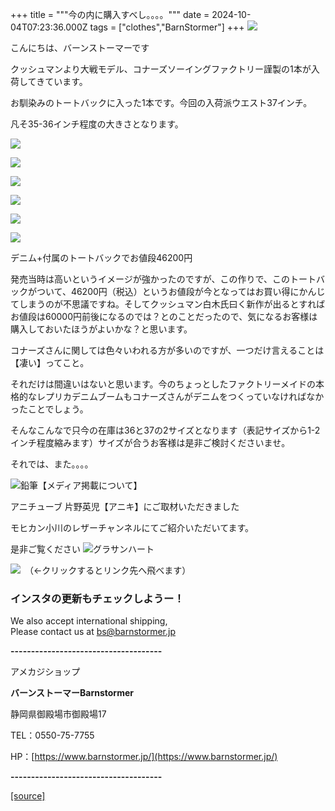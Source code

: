 +++
title = """今の内に購入すべし。。。。"""
date = 2024-10-04T07:23:36.000Z
tags = ["clothes","BarnStormer"]
+++
[![](https://stat.ameba.jp/user_images/20231023/16/barnstormer-go/b2/03/p/o0420015015354743273.png)](https://ameblo.jp/barnstormer-go/entry-12825670498.html)

こんにちは、バーンストーマーです

クッシュマンより大戦モデル、コナーズソーイングファクトリー謹製の1本が入荷してきています。

お馴染みのトートバックに入った1本です。今回の入荷派ウエスト37インチ。

凡そ35-36インチ程度の大きさとなります。

[![](https://stat.ameba.jp/user_images/20241004/14/barnstormer-go/13/ce/j/o0466070015493943119.jpg)](https://stat.ameba.jp/user_images/20241004/14/barnstormer-go/13/ce/j/o0466070015493943119.jpg)

[![](https://stat.ameba.jp/user_images/20241004/14/barnstormer-go/a9/09/j/o0466070015493943120.jpg)](https://stat.ameba.jp/user_images/20241004/14/barnstormer-go/a9/09/j/o0466070015493943120.jpg)

[![](https://stat.ameba.jp/user_images/20241004/14/barnstormer-go/04/27/j/o0466070015493943121.jpg)](https://stat.ameba.jp/user_images/20241004/14/barnstormer-go/04/27/j/o0466070015493943121.jpg)

[![](https://stat.ameba.jp/user_images/20241004/14/barnstormer-go/72/86/j/o0466070015493943122.jpg)](https://stat.ameba.jp/user_images/20241004/14/barnstormer-go/72/86/j/o0466070015493943122.jpg)

[![](https://stat.ameba.jp/user_images/20241004/14/barnstormer-go/23/2d/j/o0466070015493943123.jpg)](https://stat.ameba.jp/user_images/20241004/14/barnstormer-go/23/2d/j/o0466070015493943123.jpg)

[![](https://stat.ameba.jp/user_images/20241004/14/barnstormer-go/a0/4d/j/o0466070015493943126.jpg)](https://stat.ameba.jp/user_images/20241004/14/barnstormer-go/a0/4d/j/o0466070015493943126.jpg)

デニム+付属のトートバックでお値段46200円

発売当時は高いというイメージが強かったのですが、この作りで、このトートバックがついて、46200円（税込）というお値段が今となってはお買い得にかんじてしまうのが不思議ですね。そしてクッシュマン白木氏曰く新作が出るとすればお値段は60000円前後になるのでは？とのことだったので、気になるお客様は購入しておいたほうがよいかな？と思います。

コナーズさんに関しては色々いわれる方が多いのですが、一つだけ言えることは【凄い】ってこと。

それだけは間違いはないと思います。今のちょっとしたファクトリーメイドの本格的なレプリカデニムブームもコナーズさんがデニムをつくっていなければなかったことでしょう。

そんなこんなで只今の在庫は36と37の2サイズとなります（表記サイズから1-2インチ程度縮みます）サイズが合うお客様は是非ご検討くださいませ。

それでは、また。。。。

![鉛筆](https://stat100.ameba.jp/blog/ucs/img/char/char3/519.png)【メディア掲載について】

アニチューブ 片野英児【アニキ】にご取材いただきました

モヒカン小川のレザーチャンネルにてご紹介いただいてます。

是非ご覧ください ![グラサンハート](https://stat100.ameba.jp/blog/ucs/img/char/char3/148.png)

[![](https://stat.ameba.jp/user_images/20230412/16/barnstormer-go/6a/23/p/o0108010815269242493.png)](https://www.instagram.com/barnstormer_daily/)　（←クリックするとリンク先へ飛べます）

### インスタの更新もチェックしようー！

We also accept international shipping,  
Please contact us at bs@barnstormer.jp

**\-------------------------------------**

アメカジショップ

**バーンストーマーBarnstormer**

静岡県御殿場市御殿場17

TEL：0550-75-7755

HP：[https://www.barnstormer.jp/](https://www.barnstormer.jp/)

**\-------------------------------------**

[[source]](https://ameblo.jp/barnstormer-go/entry-12869988894.html)
